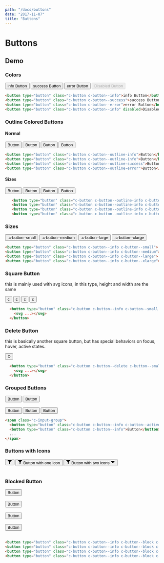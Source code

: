 ```yaml
---
path: "/docs/buttons"
date: "2017-11-07"
title: "Buttons"
---
```


# Buttons

## Demo
### Colors
<button type="button" class="c-button c-button--info">info Button</button>
<button type="button" class="c-button c-button--success">success Button</button>
<button type="button" class="c-button c-button--error">error Button</button>
<button type="button" class="c-button c-button--info" disabled>Disabled Button</button>

```html
<button type="button" class="c-button c-button--info">info Button</button>
<button type="button" class="c-button c-button--success">success Button</button>
<button type="button" class="c-button c-button--error">error Button</button>
<button type="button" class="c-button c-button--info" disabled>Disabled Button</button>
```

### Outline Colored Buttons
#### Normal
<button type="button" class="c-button c-button--outline-info">Button</button>
<button type="button" class="c-button c-button--outline-info">Button</button>
<button type="button" class="c-button c-button--outline-success">Button</button>
<button type="button" class="c-button c-button--outline-error">Button</button>

```html
<button type="button" class="c-button c-button--outline-info">Button</button>
<button type="button" class="c-button c-button--outline-info">Button</button>
<button type="button" class="c-button c-button--outline-success">Button</button>
<button type="button" class="c-button c-button--outline-error">Button</button>
```

#### Sizes
<button type="button" class="c-button c-button--outline-info c-button--small">Button</button>
<button type="button" class="c-button c-button--outline-info c-button--medium">Button</button>
<button type="button" class="c-button c-button--outline-warning c-button--large">Button</button>
<button type="button" class="c-button c-button--outline-error c-button--xlarge">Button</button>

```html
   <button type="button" class="c-button c-button--outline-info c-button--small">Button</button>
   <button type="button" class="c-button c-button--outline-info c-button--medium">Button</button>
   <button type="button" class="c-button c-button--outline-info c-button--large">Button</button>
   <button type="button" class="c-button c-button--outline-info c-button--xlarge">Button</button>
```

### Sizes

<button type="button" class="c-button c-button--info c-button--small">.c-button--small</button>
<button type="button" class="c-button c-button--info c-button--medium">.c-button--medium</button>
<button type="button" class="c-button c-button--info c-button--large">.c-button--large</button>
<button type="button" class="c-button c-button--info c-button--xlarge">.c-button--xlarge</button>

```html
<button type="button" class="c-button c-button--info c-button--small">.c-button--small</button>
<button type="button" class="c-button c-button--info c-button--medium">.c-button--medium</button>
<button type="button" class="c-button c-button--info c-button--large">.c-button--large</button>
<button type="button" class="c-button c-button--info c-button--xlarge">.c-button--xlarge</button>
```

### Square Button
this is mainly used with svg icons, in this type, height and width are the same
<div>
  <button type="button" class="c-button c-button--info c-button--small c-button--square">c</button>
  <button type="button" class="c-button c-button--info c-button--medium c-button--square">c</button>
  <button type="button" class="c-button c-button--info c-button--large c-button--square">c</button>
  <button type="button" class="c-button c-button--info c-button--xlarge c-button--square">c</button>
</div>

```html
  <button type="button" class="c-button c-button--info c-button--small c-button--square">
    <svg ...></svg>
  </button>
```

### Delete Button
this is basically another square button, but has special behaviors on focus, hover, active states.
<div>
  <button type="button" class="c-button c-button--delete c-button--small c-button--square">D</button>
</div>

```html
  <button type="button" class="c-button c-button--delete c-button--small c-button--square">
    <svg ...></svg>
  </button>
```

### Grouped Buttons
<div>
  <span class="c-input-group">
    <button type="button" class="c-button c-button--info c-button--active">Button</button>
    <button type="button" class="c-button c-button--info">Button</button>
  </span>
</div>
<br />

<div>
  <span class="c-input-group">
    <button type="button" class="c-button c-button--info c-button--active">Button</button>
    <button type="button" class="c-button c-button--success">Button</button>
    <button type="button" class="c-button c-button--error">Button</button>
  </span>
</div>

```html
<span class="c-input-group">
  <button type="button" class="c-button c-button--info c-button--active">Button</button>
  <button type="button" class="c-button c-button--info">Button</button>
  ...
</span>
```

### Buttons with Icons

<button type="button" class="c-button c-button--outline-info c-button--large c-button--square">
 <svg
   viewBox="0 0 14.97 15"
   id="shape-filter"
   width="14px"
   height="14px"
   style="fill: currentColor; color: inherit;">
   <title>filter</title>
   <path d="M5.687 7.088c.16.17.246.395.246.627v6.82c0 .41.5.62.794.33l1.917-2.18c.257-.305.4-.457.4-.76v-4.21c0-.23.087-.454.244-.626l5.5-5.925C15.202.72 14.885 0 14.275 0H.7C.093 0-.226.72.188 1.165l5.5 5.923z">
   </path>
 </svg>
</button>

<button type="button" class="c-button c-button--outline-info c-button--large">
 <svg
   class="c-button__icon-left"
   viewBox="0 0 14.97 15"
   id="shape-filter"
   width="14px"
   height="14px"
   style="fill: currentColor; color: inherit;">
   <title>filter</title>
   <path d="M5.687 7.088c.16.17.246.395.246.627v6.82c0 .41.5.62.794.33l1.917-2.18c.257-.305.4-.457.4-.76v-4.21c0-.23.087-.454.244-.626l5.5-5.925C15.202.72 14.885 0 14.275 0H.7C.093 0-.226.72.188 1.165l5.5 5.923z">
   </path>
 </svg>
 <span class="c-button__text">Button with one icon</span>
</button>

<button type="button" class="c-button c-button--outline-error c-button--large">
 <svg
   class="c-button__icon-left"
   viewBox="0 0 14.97 15"
   id="shape-filter"
   width="14px"
   height="14px"
   style="fill: currentColor; color: inherit;">
   <title>filter</title>
   <path d="M5.687 7.088c.16.17.246.395.246.627v6.82c0 .41.5.62.794.33l1.917-2.18c.257-.305.4-.457.4-.76v-4.21c0-.23.087-.454.244-.626l5.5-5.925C15.202.72 14.885 0 14.275 0H.7C.093 0-.226.72.188 1.165l5.5 5.923z">
   </path>
 </svg>
 <span class="c-button__text">Button with two icons</span>
 <svg
   class="c-button__icon-right"
   viewBox="0 0 50 50"
   id="shape-drop-down"
   width="14px"
   height="14px"
   style="fill: currentColor; color: inherit;">
   <title>drop-down</title>
   <path d="M24.997 11.862H48.75L36.876 24.998l-11.88 13.14-11.872-13.14L1.25 11.862">
   </path>
 </svg>
</button>

<br />
<br />

### Blocked Button

<div class="u-bottom-margin--1x u-pillar-padding--9x">
  <button type="button" class="c-button c-button--info c-button--block c-button--small">Button</button><br><br>
  <button type="button" class="c-button c-button--info c-button--block c-button--medium">Button</button><br><br>
  <button type="button" class="c-button c-button--info c-button--block c-button--large">Button</button><br><br>
  <button type="button" class="c-button c-button--info c-button--block c-button--xlarge">Button</button><br><br>
</div>

```html
<button type="button" class="c-button c-button--info c-button--block c-button--small">Button</button><br><br>
<button type="button" class="c-button c-button--info c-button--block c-button--medium">Button</button><br><br>
<button type="button" class="c-button c-button--info c-button--block c-button--large">Button</button><br><br>
<button type="button" class="c-button c-button--info c-button--block c-button--xlarge">Button</button><br><br>
```
